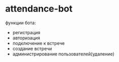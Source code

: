 # attendance-bot

функции бота:

- регистрация
- авторизация
- подключение к встрече
- создание встречи
- администрирование пользователей(удаление)
